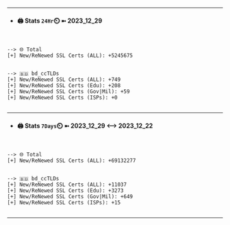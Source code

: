 

---
- #### 🖨️ **Stats** `24Hr`⏲️ ➼ 2023_12_29
```console


--> 🌐 Total
[+] New/ReNewed SSL Certs (ALL): +5245675


--> 🇧🇩 bd_ccTLDs
[+] New/ReNewed SSL Certs (ALL): +749
[+] New/ReNewed SSL Certs (Edu): +208
[+] New/ReNewed SSL Certs (Gov|Mil): +59
[+] New/ReNewed SSL Certs (ISPs): +0


```

---
- #### 🖨️ **Stats** `7Days`⏲️ ➼ 2023_12_29 <--> 2023_12_22
```console


--> 🌐 Total
[+] New/ReNewed SSL Certs (ALL): +69132277


--> 🇧🇩 bd_ccTLDs
[+] New/ReNewed SSL Certs (ALL): +11037
[+] New/ReNewed SSL Certs (Edu): +3273
[+] New/ReNewed SSL Certs (Gov|Mil): +649
[+] New/ReNewed SSL Certs (ISPs): +15


```

---

